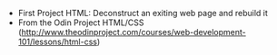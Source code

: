 - First Project HTML: Deconstruct an exiting web page and rebuild it
- From the Odin Project HTML/CSS (http://www.theodinproject.com/courses/web-development-101/lessons/html-css)
